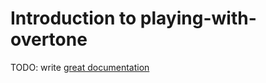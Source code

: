 # Introduction to playing-with-overtone

TODO: write [great documentation](http://jacobian.org/writing/what-to-write/)
